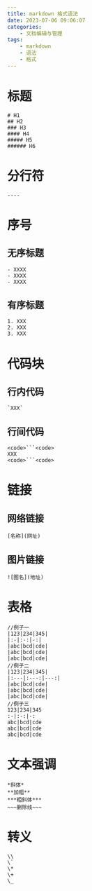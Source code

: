 ```yaml
---
title: markdown 格式语法
date: 2023-07-06 09:06:07
categories:
	- 文档编辑与管理
tags: 
	- markdown
	- 语法
	- 格式
---
```

# 标题
```
# H1  
## H2  
### H3  
#### H4  
##### H5  
###### H6
```
# 分行符
```
----
```
# 序号
## 无序标题
```
- XXXX
- XXXX
- XXXX
```
## 有序标题
```
1. XXX
2. XXX
3. XXX
```
# 代码块
## 行内代码
```
`XXX`
```
## 行间代码
```
<code>```<code>
XXX
<code>```<code>
```
# 链接
## 网络链接
```
[名称](网址)
```
## 图片链接
```
![图名](地址)
```
# 表格
```
//例子一
|123|234|345|
|:-|:-:|-:|
|abc|bcd|cde|
|abc|bcd|cde|
|abc|bcd|cde|
//例子二
|123|234|345|
|:---|:---:|---:|
|abc|bcd|cde|
|abc|bcd|cde|
|abc|bcd|cde|
//例子三
123|234|345
:-|:-:|-:
abc|bcd|cde
abc|bcd|cde
abc|bcd|cde

```

# 文本强调
```
*斜体*
**加粗**
***粗斜体***
~~~删除线~~~
```
# 转义
```
\\
\`
\*
\+
\_
```


